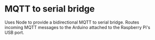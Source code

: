 # MQTT to serial bridge

Uses Node to provide a bidirectional MQTT to serial bridge.
Routes incoming MQTT messages to the Arduino attached to the Raspberry Pi's USB port.

